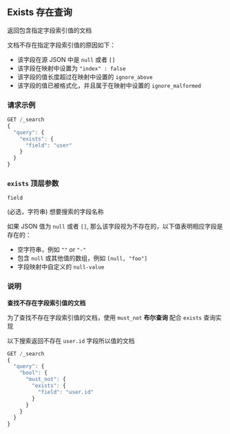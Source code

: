 ## Exists 存在查询

返回包含指定字段索引值的文档

文档不存在指定字段索引值的原因如下：

- 该字段在源 JSON 中是 `null` 或者 `[]`
- 该字段在映射中设置为 `"index" : false`
- 该字段的值长度超过在映射中设置的 `ignore_above`
- 该字段的值已被格式化，并且属于在映射中设置的 `ignore_malformed`

### 请求示例

```js
GET /_search
{
  "query": {
    "exists": {
      "field": "user"
    }
  }
}
```

### `exists` 顶层参数

`field`

(必选，字符串) 想要搜索的字段名称

如果 JSON 值为 `null` 或者 `[]`, 那么该字段视为不存在的，以下值表明相应字段是存在的：

- 空字符串，例如 `""` or `"-"`
- 包含 `null` 或其他值的数组，例如 `[null, "foo"]`
- 字段映射中自定义的 `null-value`

### 说明

**查找不存在字段索引值的文档**

为了查找不存在字段索引值的文档，使用 `must_not` **布尔查询** 配合 `exists` 查询实现

以下搜索返回不存在 `user.id` 字段所以值的文档

```js
GET /_search
{
  "query": {
    "bool": {
      "must_not": {
        "exists": {
          "field": "user.id"
        }
      }
    }
  }
}
```
